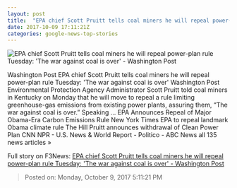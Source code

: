 ```yaml
---
layout: post
title:  "EPA chief Scott Pruitt tells coal miners he will repeal power-plan rule Tuesday: 'The war against coal is over' - Washington Post"
date: 2017-10-09 17:11:21Z
categories: google-news-top-stories
---
```


![EPA chief Scott Pruitt tells coal miners he will repeal power-plan rule Tuesday: 'The war against coal is over' - Washington Post](https://img.washingtonpost.com/rf/image_1484w/2010-2019/WashingtonPost/2017/06/22/Editorial-Opinion/Images/2017-06-02T182235Z_932651267_RC1FFC9E40D0_RTRMADP_3_USA-CLIMATECHANGE-PRUITT-2196.jpg?t=20170517)

Washington Post EPA chief Scott Pruitt tells coal miners he will repeal power-plan rule Tuesday: 'The war against coal is over' Washington Post Environmental Protection Agency Administrator Scott Pruitt told coal miners in Kentucky on Monday that he will move to repeal a rule limiting greenhouse-gas emissions from existing power plants, assuring them, “The war against coal is over.” Speaking ... EPA Announces Repeal of Major Obama-Era Carbon Emissions Rule New York Times EPA to repeal landmark Obama climate rule The Hill Pruitt announces withdrawal of Clean Power Plan CNN NPR - U.S. News & World Report - Politico - ABC News all 135 news articles »


Full story on F3News: [EPA chief Scott Pruitt tells coal miners he will repeal power-plan rule Tuesday: 'The war against coal is over' - Washington Post](http://www.f3nws.com/n/3MJfHH)

> Posted on: Monday, October 9, 2017 5:11:21 PM
